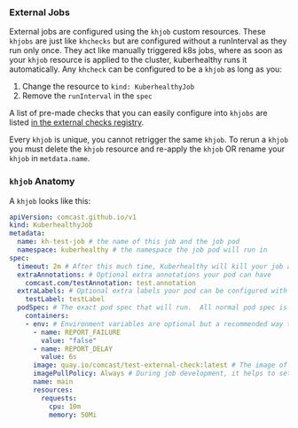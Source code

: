 ### External Jobs

External jobs are configured using the `khjob` custom resources.  These `khjobs` are just like `khchecks` but are configured without a runInterval as they run only once. They act like manually triggered k8s jobs, where as soon as your `khjob` resource is applied to the cluster, kuberhealthy runs it automatically. Any `khcheck` can be configured to be a `khjob` as long as you:
 1) Change the resource to `kind: KuberhealthyJob`
 2) Remove the `runInterval` in the `spec`

A list of pre-made checks that you can easily configure into `khjobs` are listed [in the external checks registry](../docs/EXTERNAL_CHECKS_REGISTRY.md).  

Every `khjob` is unique, you cannot retrigger the same `khjob`. To rerun a `khjob` you must delete the `khjob` resource and re-apply the `khjob` OR rename your `khjob` in `metdata.name`.

### `khjob` Anatomy

A `khjob` looks like this:

```yaml
apiVersion: comcast.github.io/v1
kind: KuberhealthyJob
metadata:
  name: kh-test-job # the name of this job and the job pod
  namespace: kuberhealthy # the namespace the job pod will run in
spec:
  timeout: 2m # After this much time, Kuberhealthy will kill your job and consider it "failed"
  extraAnnotations: # Optional extra annotations your pod can have
    comcast.com/testAnnotation: test.annotation
  extraLabels: # Optional extra labels your pod can be configured with
    testLabel: testLabel
  podSpec: # The exact pod spec that will run.  All normal pod spec is valid here.
    containers:
    - env: # Environment variables are optional but a recommended way to configure job behavior
      - name: REPORT_FAILURE
        value: "false"
      - name: REPORT_DELAY
        value: 6s
      image: quay.io/comcast/test-external-check:latest # The image of the job you want to run.
      imagePullPolicy: Always # During job development, it helps to set this to 'Always' to prevent on-node image caching.
      name: main
      resources:
        requests:
          cpu: 10m
          memory: 50Mi
```
